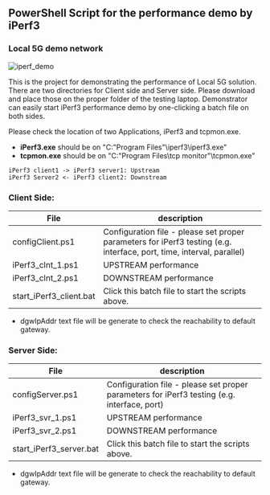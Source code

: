 ## PowerShell Script for the performance demo by iPerf3

### Local 5G demo network

![iperf_demo](https://user-images.githubusercontent.com/78691634/187582471-af8123d7-329a-4d2e-8828-188e9942ca68.png)


This is the project for demonstrating the performance of Local 5G solution. 
There are two directories for Client side and Server side. Please download and place those on the proper folder of the testing laptop.
Demonstrator can easily start iPerf3 performance demo by one-clicking a batch file on both sides.


Please check the location of two Applications, iPerf3 and tcpmon.exe. 
- **iPerf3.exe** should be on "C:\"Program Files"\iperf3\iperf3.exe"
- **tcpmon.exe** should be on "C:\"Program Files\tcp monitor"\tcpmon.exe"

```uml
iPerf3 client1 -> iPerf3 server1: Upstream
iPerf3 Server2 <- iPerf3 client2: Downstream
```

### Client Side:

| File | description |
|-----|-------------|
| configClient.ps1 |Configuration file - please set proper parameters for iPerf3 testing (e.g. interface, port, time, interval, parallel) |
| iPerf3_clnt_1.ps1 | UPSTREAM performance|
| iPerf3_clnt_2.ps1 | DOWNSTREAM performance|
| start_iPerf3_client.bat | Click this batch file to start the scripts above. |

- dgwIpAddr text file will be generate to check the reachability to default gateway.

### Server Side:

| File | description |
|-----|-------------|
| configServer.ps1 |Configuration file - please set proper parameters for iPerf3 testing (e.g. interface, port) |
| iPerf3_svr_1.ps1 | UPSTREAM performance|
| iPerf3_svr_2.ps1 | DOWNSTREAM performance|
| start_iPerf3_server.bat | Click this batch file to start the scripts above. |

- dgwIpAddr text file will be generate to check the reachability to default gateway.


